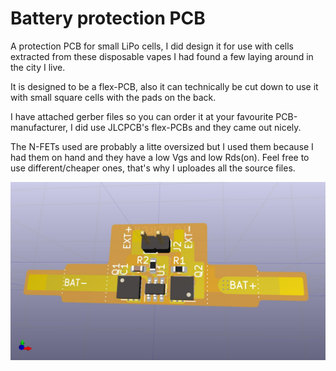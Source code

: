 # Battery protection PCB
A protection PCB for small LiPo cells, I did design it for use with cells extracted from these disposable vapes I had found a few laying around in the city I live.

It is designed to be a flex-PCB, also it can technically be cut down to use it with small square cells with the pads  on the back.

I have attached gerber files so you can order it at your favourite PCB-manufacturer, I did use JLCPCB's flex-PCBs and they came out nicely.

The N-FETs used are probably a litte oversized but I used them because I had them on hand and they have a low Vgs and low Rds(on). Feel free to use different/cheaper ones, that's why I uploades all the source files.


![picture of the PCB](/battery-protection.jpg)
